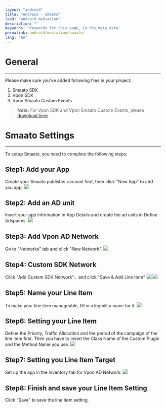 ```yaml
---
layout: "android"
title: "Android - Smaato"
lead: "android mediation"
description: ""
keywords: 'Keywords for this page, in the meta data'
permalink: android/mediation/smaato/
lang: "en"
---
```


# General
---
Please make sure you've added following files in your project:

1. Smaato SDK
2. Vpon SDK
3. Vpon Smaato Custom Events

>**Note:** For Vpon SDK and Vpon Smaato Custom Events, please [download here][9].

# Smaato Settings
---
To setup Smaato, you need to complete the following steps:

## Step1: Add your App
Create your Smaato publisher account first, then click "New App" to add you app.
![][1]

## Step2: Add an AD unit
Insert your app information in App Details and create the ad units in Define Adspaces.
![][2]

## Step3: Add Vpon AD Network
Go to "Networks" tab and click "New Network".
![][3]

## Step4: Custom SDK Network
Click "Add Custom SDK Network"，and click "Save & Add Line Item"
![][4]
![][5]

## Step5: Name your Line Item
To make your line item manageable, fill in a legibility name for it.
![][6]

## Step6: Setting your Line Item
Define the Priority, Traffic Allocation and the period of the campaign of the line item first. Then you have to insert the Class Name of the Custom Plugin and the Method Name you use.
![][7]

## Step7: Setting you Line Item Target
Set up the app in the Inventory tab for Vpon AD Network.
![][8]

## Step8: Finish and save your Line Item Setting
Click "Save" to save the line item setting.


  [1]: {{site.imgurl}}/Smaato_001.png
  [2]: {{site.imgurl}}/Smaato_020.png
  [3]: {{site.imgurl}}/Smaato_003.png
  [4]: {{site.imgurl}}/Smaato_004.png
  [5]: {{site.imgurl}}/Smaato_005.png
  [6]: {{site.imgurl}}/Smaato_006.png
  [7]: {{site.imgurl}}/Smaato_023.png
  [8]: {{site.imgurl}}/Smaato_026.png
[9]: {{site.baseurl}}/android/download